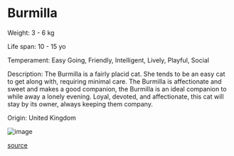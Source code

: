 # Burmilla

Weight: 3 - 6 kg

Life span: 10 - 15 yo

Temperament: Easy Going, Friendly, Intelligent, Lively, Playful, Social

Description: The Burmilla is a fairly placid cat. She tends to be an easy cat to get along with, requiring minimal care. The Burmilla is affectionate and sweet and makes a good companion, the Burmilla is an ideal companion to while away a lonely evening. Loyal, devoted, and affectionate, this cat will stay by its owner, always keeping them company.

Origin: United Kingdom

![image](https://cdn2.thecatapi.com/images/jvg3XfEdC.jpg)

[source](https://api.thecatapi.com/v1/breeds/buri)
